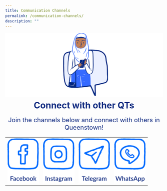 ```yaml
---
title: Communication Channels
permalink: /communication-channels/
description: ""
---
```

![](/images/CONNECT%20WITH%20US/connect-with-us.png)

<h1 style="text-align:center;color:#102A80;margin-top:-8px">Connect with other QTs</h1>
<p style="text-align:center;font-size:20px;color:#102A80;margin-top:16px">Join the channels below and connect with others in Queenstown!</p>

<table class="social-media-container-website">
<tbody><tr>
  <td>
		<a href="https://www.facebook.com">
						<img src="/images/CONNECT%20WITH%20US/facebook-button.png" class="social-media-button">
		</a>
	</td>
  <td>
		<a href="https://www.instagram.com">
						<img src="/images/CONNECT%20WITH%20US/instagram-button.png" class="social-media-button">
		</a>
	</td>
  <td>
		<a href="https://www.telegram.com">
						<img src="/images/CONNECT%20WITH%20US/telegram-button.png" class="social-media-button">
		</a>
	</td>
  <td>
		<a href="https://www.whatsapp.com">
						<img src="/images/CONNECT%20WITH%20US/whatsapp-button.png" class="social-media-button">
		</a>
	</td>
</tr>	
</tbody></table>

<table class="social-media-container-mobile">
<tbody><tr>
  <td>
		<a href="https://www.facebook.com">
						<img src="/images/CONNECT%20WITH%20US/facebook-button.png" class="social-media-button">
		</a>
	</td>
  <td>
		<a href="https://www.instagram.com">
						<img src="/images/CONNECT%20WITH%20US/instagram-button.png" class="social-media-button">
		</a>
	</td>
</tr>
	<tr>
  <td>
		<a href="https://www.telegram.com">
						<img src="/images/CONNECT%20WITH%20US/telegram-button.png" class="social-media-button">
		</a>
	</td>
  <td>
		<a href="https://www.whatsapp.com">
						<img src="/images/CONNECT%20WITH%20US/whatsapp-button.png" class="social-media-button">
		</a>
	</td>
</tr>	
</tbody></table>
		
<style>
.social-media-button {
	max-width:100px;
	max-height:144px;
}
	
.social-media-container-mobile {
	@media (min-width: 768px) {
		visibility: hidden
	}
}
	
.social-media-container-website {
	@media (max-width: 768px) {
		visibility: hidden
	}
}
</style>